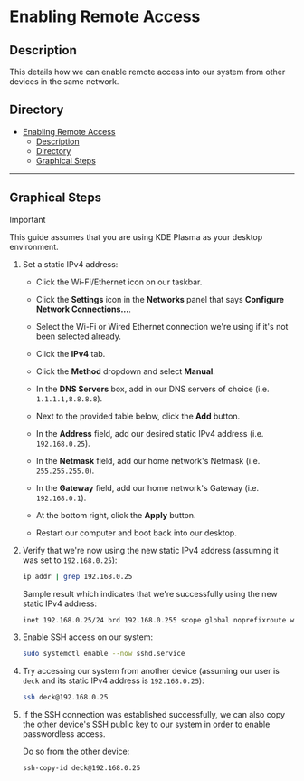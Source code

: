 # Enabling Remote Access

## Description

This details how we can enable remote access into our system from other devices in the same network.

## Directory

- [Enabling Remote Access](#enabling-remote-access)
  - [Description](#description)
  - [Directory](#directory)
  - [Graphical Steps](#graphical-steps)

---

## Graphical Steps

> [!IMPORTANT]  
> This guide assumes that you are using KDE Plasma as your desktop environment.

1. Set a static IPv4 address:

   - Click the Wi-Fi/Ethernet icon on our taskbar.

   - Click the **Settings** icon in the **Networks** panel that says **Configure Network Connections...**.

   - Select the Wi-Fi or Wired Ethernet connection we're using if it's not been selected already.

   - Click the **IPv4** tab.

   - Click the **Method** dropdown and select **Manual**.

   - In the **DNS Servers** box, add in our DNS servers of choice (i.e. `1.1.1.1,8.8.8.8`).

   - Next to the provided table below, click the **Add** button.

   - In the **Address** field, add our desired static IPv4 address (i.e. `192.168.0.25`).

   - In the **Netmask** field, add our home network's Netmask (i.e. `255.255.255.0`).

   - In the **Gateway** field, add our home network's Gateway (i.e. `192.168.0.1`).

   - At the bottom right, click the **Apply** button.

   - Restart our computer and boot back into our desktop.

2. Verify that we're now using the new static IPv4 address (assuming it was set to `192.168.0.25`):

    ```sh
    ip addr | grep 192.168.0.25
    ```

    Sample result which indicates that we're successfully using the new static IPv4 address:

    ```sh
    inet 192.168.0.25/24 brd 192.168.0.255 scope global noprefixroute wlp4s0
    ```

3. Enable SSH access on our system:

    ```sh
    sudo systemctl enable --now sshd.service
    ```

4. Try accessing our system from another device (assuming our user is `deck` and its static IPv4 address is `192.168.0.25`):

    ```sh
    ssh deck@192.168.0.25
    ```

5. If the SSH connection was established successfully, we can also copy the other device's SSH public key to our system in order to enable passwordless access.

    Do so from the other device:

    ```sh
    ssh-copy-id deck@192.168.0.25
    ```
